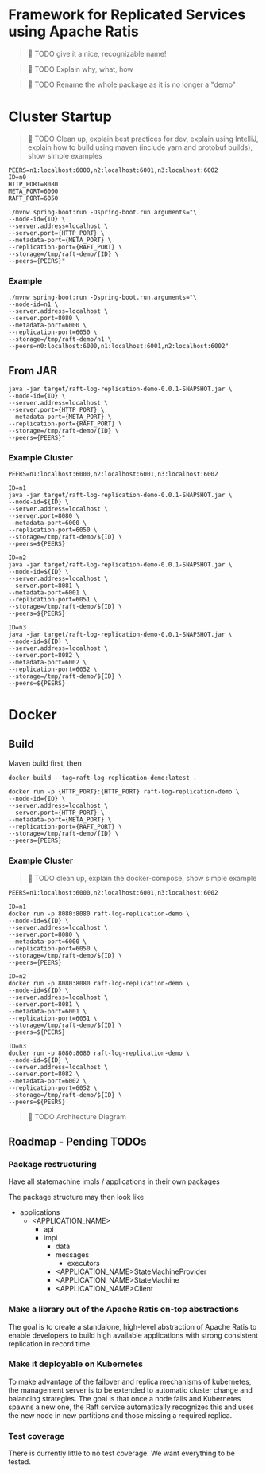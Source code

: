 # Framework for Replicated Services using Apache Ratis

> 🚧 TODO give it a nice, recognizable name!

> 🚧 TODO Explain why, what, how
 
> 🚧 TODO Rename the whole package as it is no longer a "demo"

# Cluster Startup

> 🚧 TODO Clean up, explain best practices for dev, explain using IntelliJ, explain how to build using maven (include yarn and protobuf builds), show simple examples

```shell
PEERS=n1:localhost:6000,n2:localhost:6001,n3:localhost:6002
ID=n0
HTTP_PORT=8080
META_PORT=6000
RAFT_PORT=6050

./mvnw spring-boot:run -Dspring-boot.run.arguments="\
--node-id={ID} \
--server.address=localhost \
--server.port={HTTP_PORT} \
--metadata-port={META_PORT} \
--replication-port={RAFT_PORT} \
--storage=/tmp/raft-demo/{ID} \
--peers={PEERS}"
```

### Example

```shell
./mvnw spring-boot:run -Dspring-boot.run.arguments="\
--node-id=n1 \
--server.address=localhost \
--server.port=8080 \
--metadata-port=6000 \
--replication-port=6050 \
--storage=/tmp/raft-demo/n1 \
--peers=n0:localhost:6000,n1:localhost:6001,n2:localhost:6002"
```

## From JAR

```shell
java -jar target/raft-log-replication-demo-0.0.1-SNAPSHOT.jar \
--node-id={ID} \
--server.address=localhost \
--server.port={HTTP_PORT} \
--metadata-port={META_PORT} \
--replication-port={RAFT_PORT} \
--storage=/tmp/raft-demo/{ID} \
--peers={PEERS}"
```

### Example Cluster

```shell
PEERS=n1:localhost:6000,n2:localhost:6001,n3:localhost:6002

ID=n1
java -jar target/raft-log-replication-demo-0.0.1-SNAPSHOT.jar \
--node-id=${ID} \
--server.address=localhost \
--server.port=8080 \
--metadata-port=6000 \
--replication-port=6050 \
--storage=/tmp/raft-demo/${ID} \
--peers=${PEERS}

ID=n2
java -jar target/raft-log-replication-demo-0.0.1-SNAPSHOT.jar \
--node-id=${ID} \
--server.address=localhost \
--server.port=8081 \
--metadata-port=6001 \
--replication-port=6051 \
--storage=/tmp/raft-demo/${ID} \
--peers=${PEERS}

ID=n3
java -jar target/raft-log-replication-demo-0.0.1-SNAPSHOT.jar \
--node-id=${ID} \
--server.address=localhost \
--server.port=8082 \
--metadata-port=6002 \
--replication-port=6052 \
--storage=/tmp/raft-demo/${ID} \
--peers=${PEERS}
```

# Docker

## Build
Maven build first, then
```shell
docker build --tag=raft-log-replication-demo:latest .
```

```shell
docker run -p {HTTP_PORT}:{HTTP_PORT} raft-log-replication-demo \
--node-id={ID} \
--server.address=localhost \
--server.port={HTTP_PORT} \
--metadata-port={META_PORT} \
--replication-port={RAFT_PORT} \
--storage=/tmp/raft-demo/{ID} \
--peers={PEERS}
```

### Example Cluster

> 🚧 TODO clean up, explain the docker-compose, show simple example

```shell
PEERS=n1:localhost:6000,n2:localhost:6001,n3:localhost:6002

ID=n1
docker run -p 8080:8080 raft-log-replication-demo \
--node-id=${ID} \
--server.address=localhost \
--server.port=8080 \
--metadata-port=6000 \
--replication-port=6050 \
--storage=/tmp/raft-demo/${ID} \
--peers={PEERS}

ID=n2
docker run -p 8080:8080 raft-log-replication-demo \
--node-id=${ID} \
--server.address=localhost \
--server.port=8081 \
--metadata-port=6001 \
--replication-port=6051 \
--storage=/tmp/raft-demo/${ID} \
--peers=${PEERS}

ID=n3
docker run -p 8080:8080 raft-log-replication-demo \
--node-id=${ID} \
--server.address=localhost \
--server.port=8082 \
--metadata-port=6002 \
--replication-port=6052 \
--storage=/tmp/raft-demo/${ID} \
--peers=${PEERS}
```

> 🚧 TODO Architecture Diagram

## Roadmap - Pending TODOs

### Package restructuring
Have all statemachine impls / applications in their own packages

The package structure may then look like

- applications
    - <APPLICATION_NAME>
        - api
        - impl
            - data
            - messages
                - executors
            - <APPLICATION_NAME>StateMachineProvider
            - <APPLICATION_NAME>StateMachine
            - <APPLICATION_NAME>Client

### Make a library out of the Apache Ratis on-top abstractions
The goal is to create a standalone, high-level abstraction of Apache Ratis to enable developers to build high available applications with strong consistent replication in record time.

### Make it deployable on Kubernetes
To make advantage of the failover and replica mechanisms of kubernetes, the management server is to be extended to automatic cluster change and balancing strategies. The goal is that once a node fails and Kubernetes spawns a new one, the Raft service automatically recognizes this and uses the new node in new partitions and those missing a required replica.

### Test coverage
There is currently little to no test coverage. We want everything to be tested.
